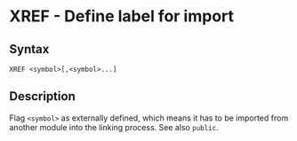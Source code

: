 # XREF - Define label for import

## Syntax
```assembly
XREF <symbol>[,<symbol>...]
```

## Description
Flag `<symbol>` as externally defined, which means it has to be imported from another module into the linking process.
See also `public`.
